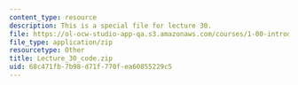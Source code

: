 ```yaml
---
content_type: resource
description: This is a special file for lecture 30.
file: https://ol-ocw-studio-app-qa.s3.amazonaws.com/courses/1-00-introduction-to-computers-and-engineering-problem-solving-spring-2012/68c471fb7b98d71f770fea60855229c5_Lecture_30_code.zip
file_type: application/zip
resourcetype: Other
title: Lecture_30_code.zip
uid: 68c471fb-7b98-d71f-770f-ea60855229c5
---
```

